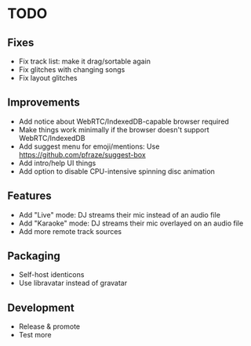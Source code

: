 # TODO

## Fixes
- Fix track list: make it drag/sortable again
- Fix glitches with changing songs
- Fix layout glitches

## Improvements
- Add notice about WebRTC/IndexedDB-capable browser required
- Make things work minimally if the browser doesn't support WebRTC/IndexedDB
- Add suggest menu for emoji/mentions: Use https://github.com/pfraze/suggest-box
- Add intro/help UI things
- Add option to disable CPU-intensive spinning disc animation

## Features
- Add "Live" mode: DJ streams their mic instead of an audio file
- Add "Karaoke" mode: DJ streams their mic overlayed on an audio file
- Add more remote track sources

## Packaging
- Self-host identicons
- Use libravatar instead of gravatar

## Development
- Release & promote
- Test more
